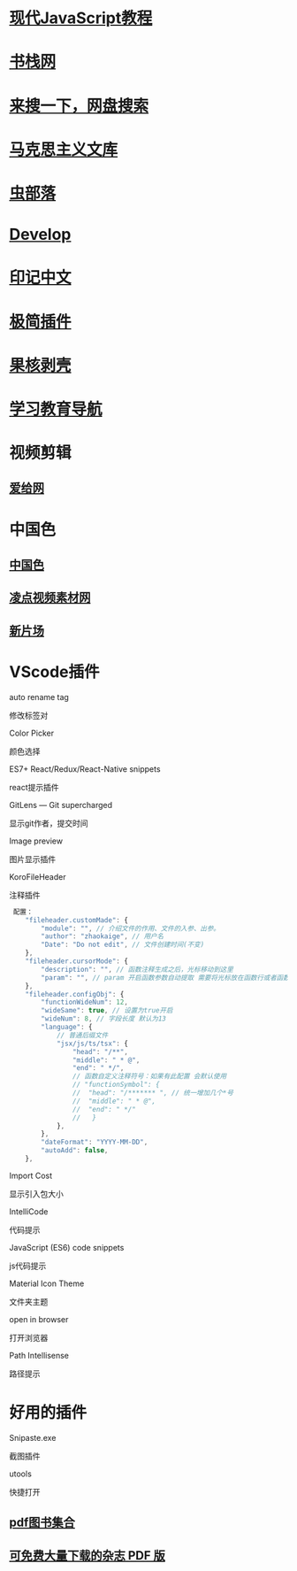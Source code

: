 # [现代JavaScript教程](https://zh.javascript.info/)

# [书栈网](https://www.bookstack.cn/)

# [来搜一下，网盘搜索](https://www.laisoyixia.com/)

# [马克思主义文库](https://www.marxists.org/chinese/index.html)

# [虫部落](https://www.chongbuluo.com/)

# [Develop](https://vercel.com/dashboard)

# [印记中文](https://docschina.org/)

# [极简插件](https://chrome.zzzmh.cn/#/index)

# [果核剥壳](https://chrome.zzzmh.cn/#/index)

# [学习教育导航](https://nav.guidebook.top/)

# 视频剪辑

## [爱给网](https://www.aigei.com/)
# 中国色

## [中国色](http://zhongguose.com/)

## [ 凌点视频素材网 ](https://www.aigei.com/)

## [新片场]( https://stock.xinpianchang.com/ )
# VScode插件

auto rename tag

修改标签对

 Color Picker 

颜色选择

 ES7+ React/Redux/React-Native snippets 

react提示插件

 GitLens — Git supercharged 

显示git作者，提交时间

 Image preview 

图片显示插件

 KoroFileHeader

 注释插件



```javascript
 配置：
	"fileheader.customMade": {
		"module": "", // 介绍文件的作用、文件的入参、出参。
		"author": "zhaokaige", // 用户名
		"Date": "Do not edit", // 文件创建时间(不变)
	},
	"fileheader.cursorMode": {
		"description": "", // 函数注释生成之后，光标移动到这里
		"param": "", // param 开启函数参数自动提取 需要将光标放在函数行或者函数上方的空白行
	},
	"fileheader.configObj": {
		"functionWideNum": 12,
		"wideSame": true, // 设置为true开启
		"wideNum": 8, // 字段长度 默认为13
		"language": {
			// 普通后缀文件
			"jsx/js/ts/tsx": {
				"head": "/**",
				"middle": " * @",
				"end": " */",
				// 函数自定义注释符号：如果有此配置 会默认使用
				// "functionSymbol": {
				// 	"head": "/******* ", // 统一增加几个*号
				// 	"middle": " * @",
				// 	"end": " */"
				//   }
			},
		},
		"dateFormat": "YYYY-MM-DD",
		"autoAdd": false,
	},
```

 Import Cost 

显示引入包大小

 IntelliCode 

代码提示

 JavaScript (ES6) code snippets 

js代码提示

 Material Icon Theme

文件夹主题

 open in browser

打开浏览器

 Path Intellisense 

路径提示



# 好用的插件

Snipaste.exe 

截图插件

utools

快捷打开



## [pdf图书集合](https://www.webhub123.com/#/home/detail?projectHashid=69202353&ownerUserid=12223346)

## [可免费大量下载的杂志 PDF 版](https://www.webhub123.com/#/home/detail?projectHashid=83604021&ownerUserid=27786724) 